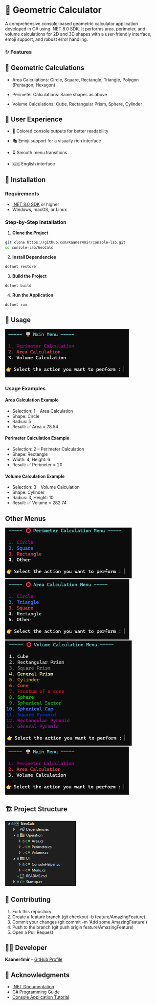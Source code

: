 ﻿# 🧮 Geometric Calculator
A comprehensive console-based geometric calculator application developed in C# using .NET 8.0 SDK. It performs area, perimeter, and volume calculations for 2D and 3D shapes with a user-friendly interface, emoji support, and robust error handling.

### ✨ Features

## 📐 Geometric Calculations

- Area Calculations: Circle, Square, Rectangle, Triangle, Polygon (Pentagon, Hexagon)

- Perimeter Calculations: Same shapes as above

- Volume Calculations: Cube, Rectangular Prism, Sphere, Cylinder

## 🎨 User Experience

- 🌈 Colored console outputs for better readability

- 🎭 Emoji support for a visually rich interface

- ⏳ Smooth menu transitions

- 🇬🇧 English interface

## 🚀 Installation

### Requirements
- [.NET 8.0 SDK](https://dotnet.microsoft.com/download/dotnet/8.0) or higher
- Windows, macOS, or Linux

### Step-by-Step Installation
1. **Clone the Project**
```bash
git clone https://github.com/Kaaner4mir/console-lab.git
cd console-lab/GeoCalc
```
2. **Install Dependencies**
```bash
dotnet restore
```
3. **Build the Project**
```bash
dotnet build
```
4. **Run the Application**
```bash
dotnet run
```

## 📖 Usage

![Files Icon](Images/MainMenu.png)

### Usage Examples

#### Area Calculation Example

- Selection: 1 – Area Calculation
- Shape: Circle
- Radius: 5
- Result: ✅ Area = 78.54

#### Perimeter Calculation Example

- Selection: 2 – Perimeter Calculation
- Shape: Rectangle
- Width: 4, Height: 6
- Result: ✅ Perimeter = 20

#### Volume Calculation Example

- Selection: 3 – Volume Calculation
- Shape: Cylinder
- Radius: 3, Height: 10
- Result: ✅ Volume = 282.74

## Other Menus

![Files Icon](Images/PerimeterMenu.png)
![Files Icon](Images/AreaMenu.png)
![Files Icon](Images/VolumeMenu.png)
![Files Icon](Images/MainMenu.png)

## 🏗️ Project Structure

![Menu Icon](Images/FoldStructure.png)             

## 🤝 Contributing
1. Fork this repository  
2. Create a feature branch (git checkout -b feature/AmazingFeature)  
3. Commit your changes (git commit -m 'Add some AmazingFeature')  
4. Push to the branch (git push origin feature/AmazingFeature)  
5. Open a Pull Request

## 👨‍💻 Developer
**Kaaner4mir** - [GitHub Profile](https://github.com/Kaaner4mir)

## 🙏 Acknowledgments
- [.NET Documentation](https://docs.microsoft.com/en-us/dotnet/)  
- [C# Programming Guide](https://docs.microsoft.com/en-us/dotnet/csharp/)  
- [Console Application Tutorial](https://docs.microsoft.com/en-us/dotnet/core/tutorials/console-apps)
